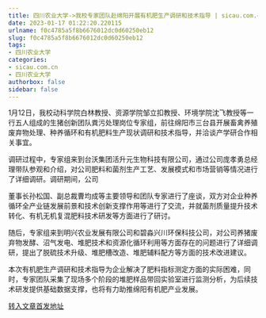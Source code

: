 ```yaml
---
title: 四川农业大学->我校专家团队赴绵阳开展有机肥生产调研和技术指导 | sicau.com.cn
date: 2023-01-17 01:22:20.220115
urlname: f0c4785a5f8b6676012dc0d60250eb12
slug: f0c4785a5f8b6676012dc0d60250eb12
tags: 
- 四川农业大学
categories:
- sicau.com.cn
- 四川农业大学
authorbox: false
sidebar: false
---
```

1月12日，我校动科学院白林教授、资源学院邹立扣教授、环境学院沈飞教授等一行五人组成的生猪创新团队粪污处理岗位专家组，前往绵阳市三台县开展畜禽养殖废弃物处理、种养循环和有机肥料生产现状调研和技术指导，并洽谈产学研合作相关事宜。

调研过程中，专家组来到台沃集团活升元生物科技有限公司，通过公司庞孝勇总经理带队参观和介绍，对公司肥料和菌剂生产工艺、发展模式和市场营销等情况进行了详细调研。调研期间，公司
<!--more-->
董事长孙松国、副总裁曹均成等主要领导和团队专家进行了座谈，双方对企业种养循环全产业链发展前景和技术创新支撑作用等进行了交流，并就菌剂质量提升技术转化、有机无机复混肥料技术研发等方面进行了研讨。

随后，专家组来到明兴农业发展有限公司和碧淼兴川环保科技公司，对公司养猪废弃物发酵、沼气发电、堆肥技术和资源化循环利用等方面存在的问题进行了详细调研，提出了脱硫技术升级、堆肥槽改造、堆肥辅料配方等方面的技术改进建议。

本次有机肥生产调研和技术指导为企业解决了肥料指标测定方面的实际困难，同时，专家团队采集了现场多个阶段的堆肥样品带回实验室进行监测分析，为后续技术研发提供基础数据支撑，也将有力助推绵阳有机肥产业发展。



[转入文章首发地址](https://news.sicau.edu.cn/info/1078/70873.htm)